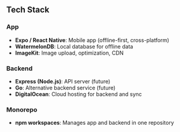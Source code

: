 ## Tech Stack

### App
- **Expo / React Native**: Mobile app (offline-first, cross-platform)
- **WatermelonDB**: Local database for offline data
- **ImageKit**: Image upload, optimization, CDN

### Backend
- **Express (Node.js)**: API server (future)
- **Go**: Alternative backend service (future)
- **DigitalOcean**: Cloud hosting for backend and sync

### Monorepo
- **npm workspaces**: Manages app and backend in one repository